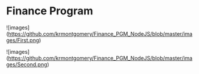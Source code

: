 # Finance Program

![images] (https://github.com/krmontgomery/Finance_PGM_NodeJS/blob/master/images/First.png)

![images] (https://github.com/krmontgomery/Finance_PGM_NodeJS/blob/master/images/Second.png)